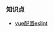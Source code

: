 ### 知识点 ###

- [vue配置eslint](https://github.com/qingzhu1224/font-end-blog/blob/master/markdown/eslintConfig.md)